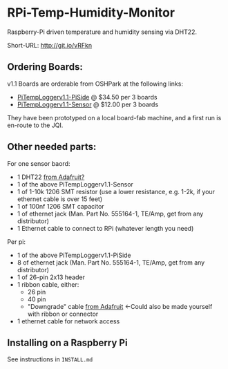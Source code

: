 # RPi-Temp-Humidity-Monitor
Raspberry-Pi driven temperature and humidity sensing via DHT22.

Short-URL: http://git.io/vRFkn

## Ordering Boards:
v1.1 Boards are orderable from OSHPark at the following links:

- [PiTempLoggerv1.1-PiSide](https://oshpark.com/shared_projects/A5WHpdao) @ $34.50 per 3 boards
- [PiTempLoggerv1.1-Sensor](https://oshpark.com/shared_projects/NIQoCTse) @ $12.00 per 3 boards

They have been prototyped on a local board-fab machine, and a first run is en-route to the JQI.

## Other needed parts:
For one sensor baord:
- 1 DHT22 [from Adafruit?](https://www.adafruit.com/product/385)
- 1 of the above PiTempLoggerv1.1-Sensor
- 1 of 1-10k 1206 SMT resistor (use a lower resistance, e.g. 1-2k, if your ethernet cable is over 15 feet)
- 1 of 100nf 1206 SMT capacitor
- 1 of ethernet jack (Man. Part No. 555164-1, TE/Amp, get from any distributor)
- 1 Ethernet cable to connect to RPi (whatever length you need)

Per pi:
- 1 of the above PiTempLoggerv1.1-PiSide
- 8 of ethernet jack (Man. Part No. 555164-1, TE/Amp, get from any distributor)
- 1 of 26-pin 2x13 header
- 1 ribbon cable, either:
  - 26 pin
  - 40 pin
  - "Downgrade" cable [from Adafruit](https://www.adafruit.com/products/1986) <-Could also be made yourself with ribbon or connector
- 1 ethernet cable for network access


## Installing on a Raspberry Pi
See instructions in `INSTALL.md`
